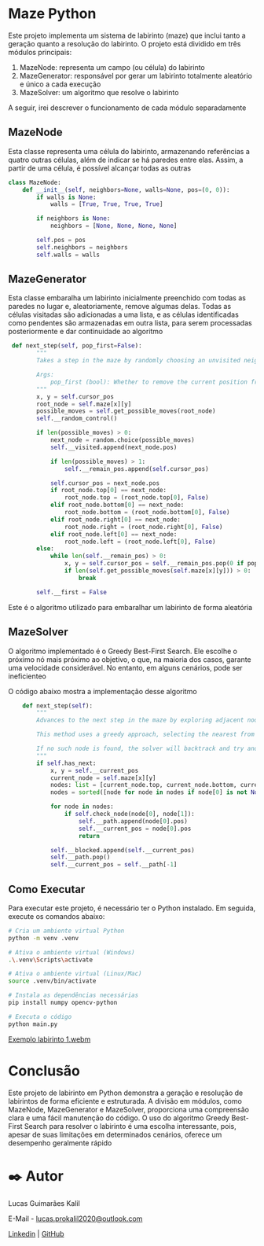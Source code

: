 # Maze Python

Este projeto implementa um sistema de labirinto (maze) que inclui tanto a geração quanto a resolução do labirinto. O projeto está dividido em três módulos principais:

1. MazeNode: representa um campo (ou célula) do labirinto
2. MazeGenerator: responsável por gerar um labirinto totalmente aleatório e único a cada execução
3. MazeSolver: um algoritmo que resolve o labirinto

A seguir, irei descrever o funcionamento de cada módulo separadamente

## MazeNode
Esta classe representa uma célula do labirinto, armazenando referências a quatro outras células, além de indicar se há paredes entre elas. Assim, a partir de uma célula, é possível alcançar todas as outras

```python
class MazeNode:
    def __init__(self, neighbors=None, walls=None, pos=(0, 0)):
        if walls is None:
            walls = [True, True, True, True]

        if neighbors is None:
            neighbors = [None, None, None, None]

        self.pos = pos
        self.neighbors = neighbors
        self.walls = walls
```

## MazeGenerator
Esta classe embaralha um labirinto inicialmente preenchido com todas as paredes no lugar e, aleatoriamente, remove algumas delas. Todas as células visitadas são adicionadas a uma lista, e as células identificadas como pendentes são armazenadas em outra lista, para serem processadas posteriormente e dar continuidade ao algoritmo

```python
 def next_step(self, pop_first=False):
        """
        Takes a step in the maze by randomly choosing an unvisited neighbor.

        Args:
            pop_first (bool): Whether to remove the current position from the remain positions list if it's empty. Default False.
        """
        x, y = self.cursor_pos
        root_node = self.maze[x][y]
        possible_moves = self.get_possible_moves(root_node)
        self.__random_control()

        if len(possible_moves) > 0:
            next_node = random.choice(possible_moves)
            self.__visited.append(next_node.pos)

            if len(possible_moves) > 1:
                self.__remain_pos.append(self.cursor_pos)

            self.cursor_pos = next_node.pos
            if root_node.top[0] == next_node:
                root_node.top = (root_node.top[0], False)
            elif root_node.bottom[0] == next_node:
                root_node.bottom = (root_node.bottom[0], False)
            elif root_node.right[0] == next_node:
                root_node.right = (root_node.right[0], False)
            elif root_node.left[0] == next_node:
                root_node.left = (root_node.left[0], False)
        else:
            while len(self.__remain_pos) > 0:
                x, y = self.cursor_pos = self.__remain_pos.pop(0 if pop_first else -1)
                if len(self.get_possible_moves(self.maze[x][y])) > 0:
                    break

        self.__first = False
```
Este é o algoritmo utilizado para embaralhar um labirinto de forma aleatória

## MazeSolver
O algoritmo implementado é o Greedy Best-First Search. Ele escolhe o próximo nó mais próximo ao objetivo, o que, na maioria dos casos, garante uma velocidade considerável. No entanto, em alguns cenários, pode ser ineficienteo 

O código abaixo mostra a implementação desse algoritmo
```python
    def next_step(self):
        """
        Advances to the next step in the maze by exploring adjacent nodes from the current position.

        This method uses a greedy approach, selecting the nearest from end unvisited node that does not lead back to the start position.

        If no such node is found, the solver will backtrack and try another path.
        """
        if self.has_next:
            x, y = self.__current_pos
            current_node = self.maze[x][y]
            nodes: list = [current_node.top, current_node.bottom, current_node.left, current_node.right]
            nodes = sorted([node for node in nodes if node[0] is not None], key=self.get_distance)

            for node in nodes:
                if self.check_node(node[0], node[1]):
                    self.__path.append(node[0].pos)
                    self.__current_pos = node[0].pos
                    return

            self.__blocked.append(self.__current_pos)
            self.__path.pop()
            self.__current_pos = self.__path[-1]
```

## Como Executar

Para executar este projeto, é necessário ter o Python instalado. Em seguida, execute os comandos abaixo:
```bash
# Cria um ambiente virtual Python
python -m venv .venv

# Ativa o ambiente virtual (Windows)
.\.venv\Scripts\activate

# Ativa o ambiente virtual (Linux/Mac)
source .venv/bin/activate

# Instala as dependências necessárias
pip install numpy opencv-python

# Executa o código
python main.py
```
[Exemplo labirinto 1.webm](https://github.com/user-attachments/assets/087aa213-7373-421d-ab65-b78c72b57ec7)

# Conclusão   

Este projeto de labirinto em Python demonstra a geração e resolução de labirintos de forma eficiente e estruturada. A divisão em módulos, como MazeNode, MazeGenerator e MazeSolver, proporciona uma compreensão clara e uma fácil manutenção do código. O uso do algoritmo Greedy Best-First Search para resolver o labirinto é uma escolha interessante, pois, apesar de suas limitações em determinados cenários, oferece um desempenho geralmente rápido

# ✒️ Autor

Lucas Guimarães Kalil 

E-Mail - lucas.prokalil2020@outlook.com

[Linkedin](https://www.linkedin.com/in/lucas-kalil-436a6220a/) | [GitHub](https://github.com/LucasKalil-Programador)
